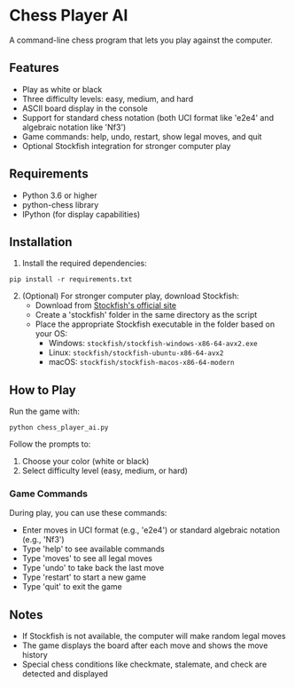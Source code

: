 # Chess Player AI

A command-line chess program that lets you play against the computer.

## Features

- Play as white or black
- Three difficulty levels: easy, medium, and hard
- ASCII board display in the console
- Support for standard chess notation (both UCI format like 'e2e4' and algebraic notation like 'Nf3')
- Game commands: help, undo, restart, show legal moves, and quit
- Optional Stockfish integration for stronger computer play

## Requirements

- Python 3.6 or higher
- python-chess library
- IPython (for display capabilities)

## Installation

1. Install the required dependencies:

```
pip install -r requirements.txt
```

2. (Optional) For stronger computer play, download Stockfish:
   - Download from [Stockfish's official site](https://stockfishchess.org/download/)
   - Create a 'stockfish' folder in the same directory as the script
   - Place the appropriate Stockfish executable in the folder based on your OS:
     - Windows: `stockfish/stockfish-windows-x86-64-avx2.exe`
     - Linux: `stockfish/stockfish-ubuntu-x86-64-avx2`
     - macOS: `stockfish/stockfish-macos-x86-64-modern`

## How to Play

Run the game with:

```
python chess_player_ai.py
```

Follow the prompts to:
1. Choose your color (white or black)
2. Select difficulty level (easy, medium, or hard)

### Game Commands

During play, you can use these commands:
- Enter moves in UCI format (e.g., 'e2e4') or standard algebraic notation (e.g., 'Nf3')
- Type 'help' to see available commands
- Type 'moves' to see all legal moves
- Type 'undo' to take back the last move
- Type 'restart' to start a new game
- Type 'quit' to exit the game

## Notes

- If Stockfish is not available, the computer will make random legal moves
- The game displays the board after each move and shows the move history
- Special chess conditions like checkmate, stalemate, and check are detected and displayed
